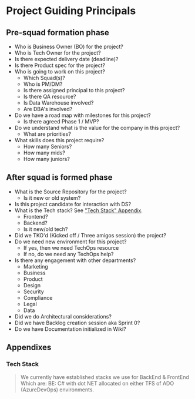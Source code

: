 # Project Guiding Principals
## Pre-squad formation phase
- Who is Business Owner (BO) for the project?
- Who is Tech Owner for the project?
- Is there expected delivery date (deadline)?
- Is there Product spec for the project?
- Who is going to work on this project?
  - Which Squad(s)?
  - Who is PM/DM?
  - Is there assigned principal to this project?
  - Is there QA resource?
  - Is Data Warehouse involved?
  - Are DBA's involved?
- Do we have a road map with milestones for this project?
  - Is there agreed Phase 1 / MVP?
- Do we understand what is the value for the company in this project?
  - What are priorities?
- What skills does this project require?
  - How many Seniors?
  - How many mids?
  - How many juniors?

## After squad is formed phase
- What is the Source Repository for the project?
  - Is it new or old system?
- Is this project candidate for interaction with DS?
- What is the Tech stack? See ["Tech Stack" Appendix](#tech_stack).
  - Frontend?
  - Backend?
  - Is it new/old tech?  
- Did we TKO'd (Kicked off / Three amigos session) the project?
- Do we need new environment for this project?
  - If yes, then we need TechOps resource
  - If no, do we need any TechOps help?
- Is there any engagement with other departments?
  - Marketing
  - Business
  - Product
  - Design
  - Security
  - Compliance
  - Legal
  - Data
- Did we do Architectural considerations?
- Did we have Backlog creation session aka Sprint 0?
- Do we have Documentation initialized in Wiki?


## Appendixes
### <a id="tech_stack"></a>Tech Stack
> We currently have established stacks we use for BackEnd & FrontEnd
> Which are:
> BE: C# with dot NET allocated on either TFS of ADO (AzureDevOps) environments. 
